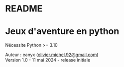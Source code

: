 # README #

# Jeux d'aventure en python
Nécessite Python >= 3.10

Auteur : eanyx (olivier.michel.92@gmail.com)  
Version 1.0 - 11 mai 2024 - release initiale  

